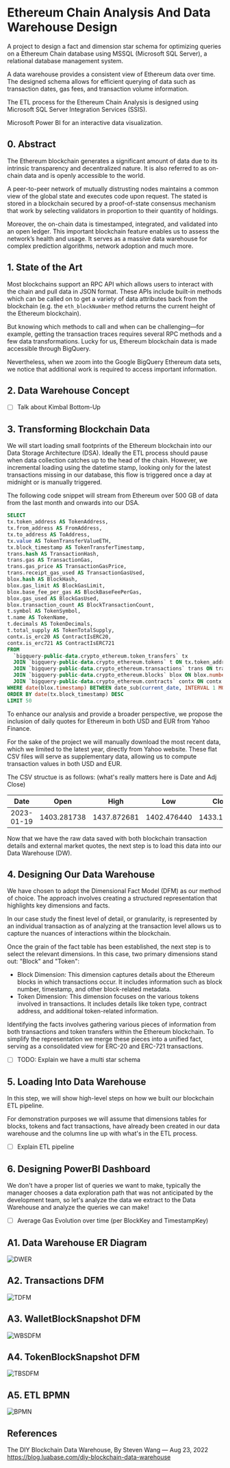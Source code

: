 # Ethereum Chain Analysis And Data Warehouse Design

A project to design a fact and dimension star schema for optimizing queries on a Ethereum Chain database using MSSQL (Microsoft SQL Server), a relational database management system.

A data warehouse provides a consistent view of Ethereum data over time. The designed schema allows for efficient querying of data such as transaction dates, gas fees, and transaction volume information.

The ETL process for the Ethereum Chain Analysis is designed using Microsoft SQL Server Integration Services (SSIS).

Microsoft Power BI for an interactive data visualization.

## 0. Abstract
The Ethereum blockchain generates a significant amount of data due to its intrinsic transparency and decentralized nature. It is also referred to as on-chain data and is openly accessible to the world.

A peer-to-peer network of mutually distrusting nodes maintains a common view of the global state and executes code upon request. The stated is stored in a blockchain secured by a proof-of-state consensus mechanism that work by selecting validators in proportion to their quantity of holdings.

Moreover, the on-chain data is timestamped, integrated, and validated into an open ledger. This important blockchain feature enables us to assess the network’s health and usage. It serves as a massive data warehouse for complex prediction algorithms, network adoption and much more.

## 1. State of the Art
Most blockchains support an RPC API which allows users to interact with the chain and pull data in JSON format. These APIs include built-in methods which can be called on to get a variety of data attributes back from the blockchain (e.g. the `eth_blockNumber` method returns the current height of the Ethereum blockchain).

But knowing which methods to call and when can be challenging—for example, getting the transaction traces requires several RPC methods and a few data transformations. Lucky for us, Ethereum blockchain data is made accessible through BigQuery.

Nevertheless, when we zoom into the Google BigQuery Ethereum data sets, we notice that additional work is required to access important information.

## 2. Data Warehouse Concept
- [ ] Talk about Kimbal Bottom-Up
      
## 3. Transforming Blockchain Data
We will start loading small footprints of the Ethereum blockchain into our Data Storage Architecture (DSA).  Ideally the ETL process should pause when data collection catches up to the head of the chain. However, we incremental loading using the datetime stamp, looking only for the latest transactions missing in our database, this flow is triggered once a day at midnight or is manually triggered.

The following code snippet will stream from Ethereum over 500 GB of data from the last month and onwards into our DSA.
```sql
SELECT 
tx.token_address AS TokenAddress, 
tx.from_address AS FromAddress, 
tx.to_address AS ToAddress, 
tx.value AS TokenTransferValueETH, 
tx.block_timestamp AS TokenTransferTimestamp, 
trans.hash AS TransactionHash,
trans.gas AS TransactionGas, 
trans.gas_price AS TransactionGasPrice, 
trans.receipt_gas_used AS TransactionGasUsed, 
blox.hash AS BlockHash,
blox.gas_limit AS BlockGasLimit, 
blox.base_fee_per_gas AS BlockBaseFeePerGas,
blox.gas_used AS BlockGasUsed,
blox.transaction_count AS BlockTransactionCount,
t.symbol AS TokenSymbol,
t.name AS TokenName, 
t.decimals AS TokenDecimals,
t.total_supply AS TokenTotalSupply,
contx.is_erc20 AS ContractIsERC20,
contx.is_erc721 AS ContractIsERC721
FROM 
  `bigquery-public-data.crypto_ethereum.token_transfers` tx 
  JOIN `bigquery-public-data.crypto_ethereum.tokens` t ON tx.token_address = t.address
  JOIN `bigquery-public-data.crypto_ethereum.transactions` trans ON trans.`hash` = tx.transaction_hash
  JOIN `bigquery-public-data.crypto_ethereum.blocks` blox ON blox.number = tx.block_number
  JOIN `bigquery-public-data.crypto_ethereum.contracts` contx ON contx.address = tx.token_address
WHERE date(blox.timestamp) BETWEEN date_sub(current_date, INTERVAL 1 MONTH) AND current_date()
ORDER BY date(tx.block_timestamp) DESC
LIMIT 50
```

To enhance our analysis and provide a broader perspective, we propose the inclusion of daily quotes for Ethereum in both USD and EUR from Yahoo Finance. 

For the sake of the project we will manually download the most recent data, which we limited to the latest year, directly from Yahoo website. These flat CSV files will serve as supplementary data, allowing us to compute transaction values in both USD and EUR.

The CSV structue is as follows: (what's really matters here is Date and Adj Close)

| Date       | Open         | High         | Low          | Close        | Adj Close    | Volume      |
|------------|--------------|--------------|--------------|--------------|--------------|-------------|
| 2023-01-19 | 1403.281738  | 1437.872681  | 1402.476440  | 1433.107544  | 1433.107544  | 5937730920  |

Now that we have the raw data saved with both blockchain transaction details and external market quotes, the next step is to load this data into our Data Warehouse (DW).
## 4. Designing Our Data Warehouse
We have chosen to adopt the Dimensional Fact Model (DFM) as our method of choice. The approach involves creating a structured representation that highlights key dimensions and facts.

In our case study the finest level of detail, or granularity, is represented by an individual transaction as of analyzing at the transaction level allows us to capture the nuances of interactions within the blockchain.

Once the grain of the fact table has been established, the next step is to select the relevant dimensions. In this case, two primary dimensions stand out: "Block" and "Token":
- Block Dimension: This dimension captures details about the Ethereum blocks in which transactions occur. It includes information such as block number, timestamp, and other block-related metadata.
- Token Dimension: This dimension focuses on the various tokens involved in transactions. It includes details like token type, contract address, and additional token-related information.

Identifying the facts involves gathering various pieces of information from both transactions and token transfers within the Ethereum blockchain.
To simplify the representation we merge these pieces into a unified fact, serving as a consolidated view for ERC-20 and ERC-721 transactions.

- [ ] TODO: Explain we have a multi star schema

## 5. Loading Into Data Warehouse
In this step, we will show high-level steps on how we built our blockchain ETL pipeline. 

For demonstration purposes we will assume that dimensions tables for blocks, tokens and fact transactions,  have already been created in our data warehouse and the columns line up with what's in the ETL process.

- [ ] Explain ETL pipeline

## 6. Designing PowerBI Dashboard
We don't have a proper list of queries we want to make, typically the manager chooses a data exploration path that was not anticipated by the development team, so let's analyze the data we extract to the Data Warehouse and analyze the queries we can make!

- [ ] Average Gas Evolution over time (per BlockKey and TimestampKey)

## A1.  Data Warehouse ER Diagram
![DWER](diagrams/DW.svg)
## A2. Transactions DFM
![TDFM](diagrams/TransactionsDFM.png)
## A3. WalletBlockSnapshot DFM
![WBSDFM](diagrams/WalletBlockSnapshotDFM.png)
## A4. TokenBlockSnapshot DFM
![TBSDFM](diagrams/TokenBlockSnapshotDFM.png)
## A5. ETL BPMN
![BPMN](diagrams/BPMNDiagram.png)
## References
The DIY Blockchain Data Warehouse, By Steven Wang — Aug 23, 2022 https://blog.luabase.com/diy-blockchain-data-warehouse
